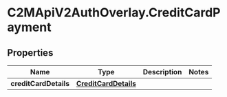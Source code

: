 # C2MApiV2AuthOverlay.CreditCardPayment

## Properties

Name | Type | Description | Notes
------------ | ------------- | ------------- | -------------
**creditCardDetails** | [**CreditCardDetails**](CreditCardDetails.md) |  | 


